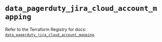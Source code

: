 # `data_pagerduty_jira_cloud_account_mapping`

Refer to the Terraform Registry for docs: [`data_pagerduty_jira_cloud_account_mapping`](https://registry.terraform.io/providers/pagerduty/pagerduty/3.26.0/docs/data-sources/jira_cloud_account_mapping).
